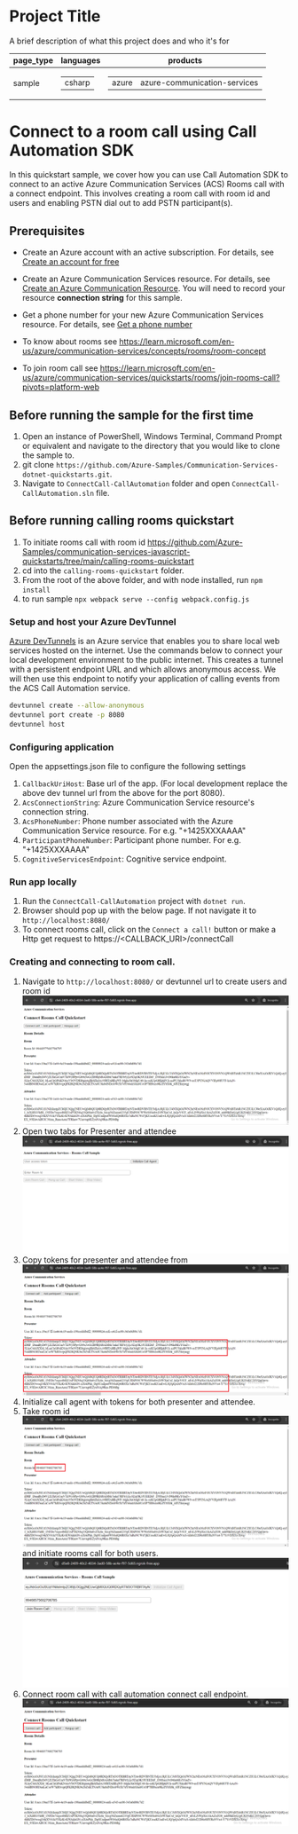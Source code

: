 
# Project Title

A brief description of what this project does and who it's for

|page_type|languages|products
|---|---|---|
|sample|<table><tr><td>csharp</tr></td></table>|<table><tr><td>azure</td><td>azure-communication-services</td></tr></table>|

# Connect to a room call using Call Automation SDK

In this quickstart sample, we cover how you can use Call Automation SDK to connect to an active Azure Communication Services (ACS) Rooms call with a connect endpoint.
This involves creating a room call with room id and users and enabling PSTN dial out to add PSTN participant(s).

## Prerequisites

- Create an Azure account with an active subscription. For details, see [Create an account for free](https://azure.microsoft.com/free/)
- Create an Azure Communication Services resource. For details, see [Create an Azure Communication Resource](https://docs.microsoft.com/azure/communication-services/quickstarts/create-communication-resource). You will need to record your resource **connection string** for this sample.
- Get a phone number for your new Azure Communication Services resource. For details, see [Get a phone number](https://learn.microsoft.com/en-us/azure/communication-services/quickstarts/telephony/get-phone-number?tabs=windows&pivots=programming-language-csharp)

- To know about rooms see https://learn.microsoft.com/en-us/azure/communication-services/concepts/rooms/room-concept
- To join room call see https://learn.microsoft.com/en-us/azure/communication-services/quickstarts/rooms/join-rooms-call?pivots=platform-web

## Before running the sample for the first time

1. Open an instance of PowerShell, Windows Terminal, Command Prompt or equivalent and navigate to the directory that you would like to clone the sample to.
2. git clone `https://github.com/Azure-Samples/Communication-Services-dotnet-quickstarts.git`.
3. Navigate to `ConnectCall-CallAutomation` folder and open `ConnectCall-CallAutomation.sln` file.

## Before running calling rooms quickstart
1. To initiate rooms call with room id https://github.com/Azure-Samples/communication-services-javascript-quickstarts/tree/main/calling-rooms-quickstart
2. cd into the `calling-rooms-quickstart` folder.
3. From the root of the above folder, and with node installed, run `npm install`
4. to run sample `npx webpack serve --config webpack.config.js`

### Setup and host your Azure DevTunnel

[Azure DevTunnels](https://learn.microsoft.com/en-us/azure/developer/dev-tunnels/overview) is an Azure service that enables you to share local web services hosted on the internet. Use the commands below to connect your local development environment to the public internet. This creates a tunnel with a persistent endpoint URL and which allows anonymous access. We will then use this endpoint to notify your application of calling events from the ACS Call Automation service.

```bash
devtunnel create --allow-anonymous
devtunnel port create -p 8080
devtunnel host
```

### Configuring application

Open the appsettings.json file to configure the following settings

1. `CallbackUriHost`:  Base url of the app. (For local development replace the above dev tunnel url from the above for the port 8080).
2. `AcsConnectionString`: Azure Communication Service resource's connection string.
3. `AcsPhoneNumber`: Phone number associated with the Azure Communication Service resource. For e.g. "+1425XXXAAAA"
4. `ParticipantPhoneNumber`: Participant phone number. For e.g. "+1425XXXAAAA"
5. `CognitiveServicesEndpoint`: Cognitive service endpoint.

### Run app locally

1. Run the `ConnectCall-CallAutomation` project with `dotnet run`.
2. Browser should pop up with the below page. If not navigate it to `http://localhost:8080/`
3. To connect rooms call, click on the `Connect a call!` button or make a Http get request to https://<CALLBACK_URI>/connectCall

### Creating and connecting to room call.

1. Navigate to `http://localhost:8080/` or devtunnel url to create users and room id ![create room with user](./data/createRoom.png)
2. Open two tabs for Presenter and attendee  ![calling room quickstart](./data/callingRoomQuickstart.png) 
3. Copy tokens for presenter and attendee from ![tokens](./data/tokens.png)
4. Initialize call agent with tokens for both presenter and attendee.
5. Take room id ![room id](./data/roomId.png) and initiate rooms call for both users. ![join room call](./data/joinRoomCall.png)
6. Connect room call with call automation connect call endpoint. ![connect room call](./data/connectCall.png)

